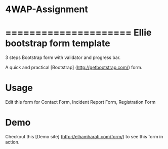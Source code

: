 # 4WAP-Assignment
=====================
Ellie bootstrap form template
=====================

3 steps Bootstrap form with validator and progress bar.

A quick and practical [Bootstrap] (<http://getbootstrap.com/>) form.


Usage
======
Edit this form for Contact Form, Incident Report Form, Registration Form

Demo
=====

Checkout this [Demo site] (<http://elhamharati.com/form/>) to see this form in action. 
